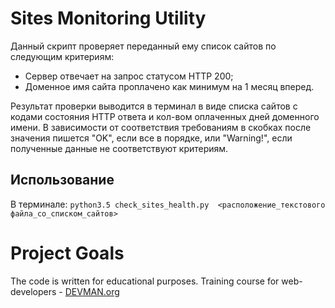 # Sites Monitoring Utility

Данный скрипт проверяет переданный ему список сайтов по следующим критериям:
* Сервер отвечает на запрос статусом HTTP 200;
* Доменное имя сайта проплачено как минимум на 1 месяц вперед.

Результат проверки выводится в терминал в виде списка сайтов с кодами состояния HTTP ответа и кол-вом оплаченных дней доменного имени. 
В зависимости от соответствия требованиям в скобках после значения пишется "OK", если все в порядке, или "Warning!", если полученные данные не соответствуют критериям.

## Использование
В терминале: `python3.5 check_sites_health.py  <расположение_текстового файла_со_списком_сайтов>`



# Project Goals

The code is written for educational purposes. Training course for web-developers - [DEVMAN.org](https://devman.org)
